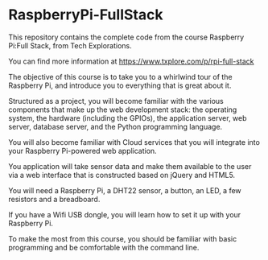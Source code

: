 # RaspberryPi-FullStack
This repository contains the complete code from the course Raspberry Pi:Full Stack, from Tech Explorations.

You can find more information at https://www.txplore.com/p/rpi-full-stack

The objective of this course is to take you to a whirlwind tour of the Raspberry Pi, and introduce you to everything that is great about it.

Structured as a project, you will become familiar with the various components that make up the web development stack: the operating system, the hardware (including the GPIOs), the application server, web server, database server, and the Python programming language.

You will also become familiar with Cloud services that you will integrate into your Raspberry Pi-powered web application.

You application will take sensor data and make them available to the user via a web interface that is constructed based on jQuery and HTML5.

You will need a Raspberry Pi, a DHT22 sensor, a button, an LED, a few resistors and a breadboard.

If you have a Wifi USB dongle, you will learn how to set it up with your Raspberry Pi.

To make the most from this course, you should be familiar with basic programming and be comfortable with the command line.
